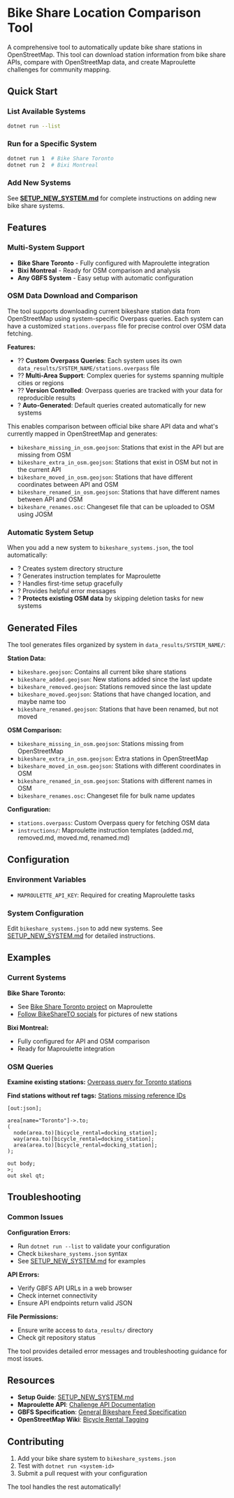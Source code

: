 # Bike Share Location Comparison Tool

A comprehensive tool to automatically update bike share stations in OpenStreetMap. This tool can download station information from bike share APIs, compare with OpenStreetMap data, and create Maproulette challenges for community mapping.

## Quick Start

### List Available Systems
```bash
dotnet run --list
```

### Run for a Specific System
```bash
dotnet run 1  # Bike Share Toronto
dotnet run 2  # Bixi Montreal
```

### Add New Systems
See **[SETUP_NEW_SYSTEM.md](SETUP_NEW_SYSTEM.md)** for complete instructions on adding new bike share systems.

## Features

### Multi-System Support
- **Bike Share Toronto** - Fully configured with Maproulette integration
- **Bixi Montreal** - Ready for OSM comparison and analysis
- **Any GBFS System** - Easy setup with automatic configuration

### OSM Data Download and Comparison

The tool supports downloading current bikeshare station data from OpenStreetMap using system-specific Overpass queries. Each system can have a customized `stations.overpass` file for precise control over OSM data fetching.

**Features:**
- ?? **Custom Overpass Queries**: Each system uses its own `data_results/SYSTEM_NAME/stations.overpass` file
- ?? **Multi-Area Support**: Complex queries for systems spanning multiple cities or regions  
- ?? **Version Controlled**: Overpass queries are tracked with your data for reproducible results
- ? **Auto-Generated**: Default queries created automatically for new systems

This enables comparison between official bike share API data and what's currently mapped in OpenStreetMap and generates:
* `bikeshare_missing_in_osm.geojson`: Stations that exist in the API but are missing from OSM
* `bikeshare_extra_in_osm.geojson`: Stations that exist in OSM but not in the current API
* `bikeshare_moved_in_osm.geojson`: Stations that have different coordinates between API and OSM
* `bikeshare_renamed_in_osm.geojson`: Stations that have different names between API and OSM
* `bikeshare_renames.osc`: Changeset file that can be uploaded to OSM using JOSM

### Automatic System Setup

When you add a new system to `bikeshare_systems.json`, the tool automatically:
- ? Creates system directory structure
- ? Generates instruction templates for Maproulette
- ? Handles first-time setup gracefully
- ? Provides helpful error messages
- ? **Protects existing OSM data** by skipping deletion tasks for new systems

## Generated Files

The tool generates files organized by system in `data_results/SYSTEM_NAME/`:

**Station Data:**
* `bikeshare.geojson`: Contains all current bike share stations
* `bikeshare_added.geojson`: New stations added since the last update
* `bikeshare_removed.geojson`: Stations removed since the last update
* `bikeshare_moved.geojson`: Stations that have changed location, and maybe name too
* `bikeshare_renamed.geojson`: Stations that have been renamed, but not moved

**OSM Comparison:**
* `bikeshare_missing_in_osm.geojson`: Stations missing from OpenStreetMap
* `bikeshare_extra_in_osm.geojson`: Extra stations in OpenStreetMap
* `bikeshare_moved_in_osm.geojson`: Stations with different coordinates in OSM
* `bikeshare_renamed_in_osm.geojson`: Stations with different names in OSM
* `bikeshare_renames.osc`: Changeset file for bulk name updates

**Configuration:**
* `stations.overpass`: Custom Overpass query for fetching OSM data
* `instructions/`: Maproulette instruction templates (added.md, removed.md, moved.md, renamed.md)

## Configuration

### Environment Variables
- `MAPROULETTE_API_KEY`: Required for creating Maproulette tasks

### System Configuration
Edit `bikeshare_systems.json` to add new systems. See [SETUP_NEW_SYSTEM.md](SETUP_NEW_SYSTEM.md) for detailed instructions.

## Examples

### Current Systems

**Bike Share Toronto:**
- See [Bike Share Toronto project](https://maproulette.org/admin/project/60735) on Maproulette
- [Follow BikeShareTO socials](https://x.com/BikeShareTO) for pictures of new stations

**Bixi Montreal:**
- Fully configured for API and OSM comparison
- Ready for Maproulette integration

### OSM Queries

**Examine existing stations:**
[Overpass query for Toronto stations](https://overpass-turbo.eu/s/1LGI)

**Find stations without ref tags:**
[Stations missing reference IDs](https://overpass-turbo.eu/s/1QGK)

```overpass
[out:json];

area[name="Toronto"]->.to;
(
  node(area.to)[bicycle_rental=docking_station];
  way(area.to)[bicycle_rental=docking_station];
  area(area.to)[bicycle_rental=docking_station];
);

out body;
>;
out skel qt;
```

## Troubleshooting

### Common Issues

**Configuration Errors:**
- Run `dotnet run --list` to validate your configuration
- Check `bikeshare_systems.json` syntax
- See [SETUP_NEW_SYSTEM.md](SETUP_NEW_SYSTEM.md) for examples

**API Errors:**
- Verify GBFS API URLs in a web browser
- Check internet connectivity
- Ensure API endpoints return valid JSON

**File Permissions:**
- Ensure write access to `data_results/` directory
- Check git repository status

The tool provides detailed error messages and troubleshooting guidance for most issues.

## Resources

- **Setup Guide**: [SETUP_NEW_SYSTEM.md](SETUP_NEW_SYSTEM.md)
- **Maproulette API**: [Challenge API Documentation](https://github.com/maproulette/maproulette-backend/blob/main/docs/challenge_api.md#manually-building-a-challenge)
- **GBFS Specification**: [General Bikeshare Feed Specification](https://github.com/NABSA/gbfs)
- **OpenStreetMap Wiki**: [Bicycle Rental Tagging](https://wiki.openstreetmap.org/wiki/Tag:amenity%3Dbicycle_rental)

## Contributing

1. Add your bike share system to `bikeshare_systems.json`
2. Test with `dotnet run <system-id>`
3. Submit a pull request with your configuration

The tool handles the rest automatically!